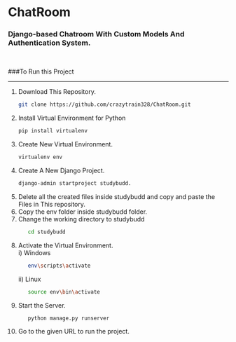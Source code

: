 # ChatRoom
<h3>Django-based Chatroom With Custom Models And Authentication System.</h3>
<br>


###To Run this Project 
<hr>

1) Download This Repository.
   ```bash
   git clone https://github.com/crazytrain328/ChatRoom.git
   ```
2) Install Virtual Environment for Python
   ```bash
   pip install virtualenv
   ```
3) Create New Virtual Environment.
   ```bash
   virtualenv env
   ```
4) Create A New Django Project.
   ```bash
   django-admin startproject studybudd.
   ```
5) Delete all the created files inside studybudd and copy and paste the Files in This repository.
6) Copy the env folder inside studybudd folder.
7) Change the working directory to studybudd
   ```bash
      cd studybudd
   ```  
8) Activate the Virtual Environment.<br>
   i) Windows
      ```bash
         env\scripts\activate
      ```
   ii) Linux
      ```bash
         source env\bin\activate
9) Start the Server.
   ```bash
      python manage.py runserver
   ```
10) Go to the given URL to run the project.    
